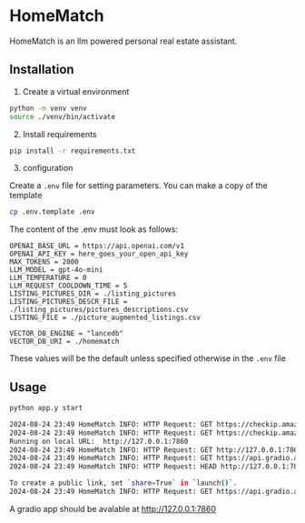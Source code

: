 # HomeMatch
HomeMatch is an llm powered personal real estate assistant.
## Installation
1. Create a virtual environment
```bash
python -m venv venv
source ./venv/bin/activate
```
2. Install requirements
```bash
pip install -r requirements.txt
```
3. configuration

Create a `.env` file for setting parameters. You can make a copy of the template
```bash
cp .env.template .env
```
The content of the .env must look as follows:
```
OPENAI_BASE_URL = https://api.openai.com/v1
OPENAI_API_KEY = here_goes_your_open_api_key
MAX_TOKENS = 2000
LLM_MODEL = gpt-4o-mini
LLM_TEMPERATURE = 0
LLM_REQUEST_COOLDOWN_TIME = 5
LISTING_PICTURES_DIR = ./listing_pictures
LISTING_PICTURES_DESCR_FILE = ./listing_pictures/pictures_descriptions.csv
LISTING_FILE = ./picture_augmented_listings.csv

VECTOR_DB_ENGINE = "lancedb"
VECTOR_DB_URI = ./homematch
```
These values will be the default unless specified otherwise in the `.env` file
## Usage
```bash
python app.y start
```
```bash
2024-08-24 23:49 HomeMatch INFO: HTTP Request: GET https://checkip.amazonaws.com/ "HTTP/1.1 200 "
2024-08-24 23:49 HomeMatch INFO: HTTP Request: GET https://checkip.amazonaws.com/ "HTTP/1.1 200 "
Running on local URL:  http://127.0.0.1:7860
2024-08-24 23:49 HomeMatch INFO: HTTP Request: GET http://127.0.0.1:7860/startup-events "HTTP/1.1 200 OK"
2024-08-24 23:49 HomeMatch INFO: HTTP Request: GET https://api.gradio.app/pkg-version "HTTP/1.1 200 OK"
2024-08-24 23:49 HomeMatch INFO: HTTP Request: HEAD http://127.0.0.1:7860/ "HTTP/1.1 200 OK"

To create a public link, set `share=True` in `launch()`.
2024-08-24 23:49 HomeMatch INFO: HTTP Request: GET https://api.gradio.app/pkg-version "HTTP/1.1 200 OK"
```
A gradio app should be avalable at http://127.0.0.1:7860